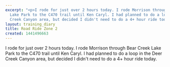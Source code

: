 ```yaml
---
excerpt: "<p>I rode for just over 2 hours today. I rode Morrison through Bear Creek
  Lake Park to the C470 trail until Ken Caryl. I had planned to do a loop in the Deer
  Creek Canyon area, but decided I didn't need to do a 4+ hour ride today.</p>"
layout: training_diary
title: Road Ride Zone 2
created: 1441496663
---
```

<p>I rode for just over 2 hours today. I rode Morrison through Bear Creek Lake Park to the C470 trail until Ken Caryl. I had planned to do a loop in the Deer Creek Canyon area, but decided I didn't need to do a 4+ hour ride today.</p>
